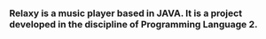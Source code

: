 <h3> 
Relaxy is a music player based in JAVA.
It is a project developed in the discipline of Programming Language 2.

</h1>
